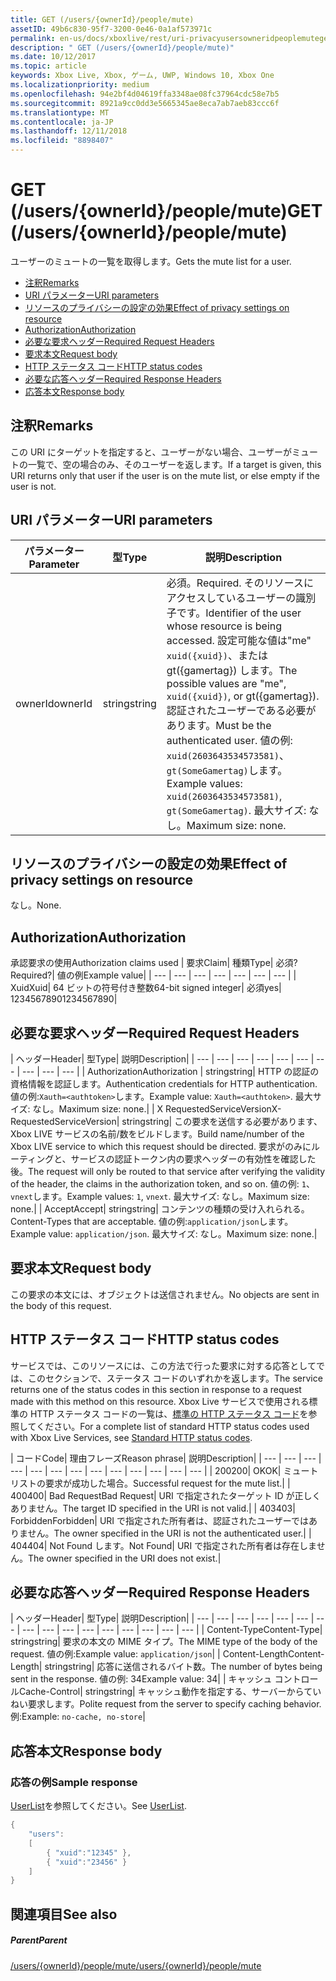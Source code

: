 ```yaml
---
title: GET (/users/{ownerId}/people/mute)
assetID: 49b6c830-95f7-3200-0e46-0a1af573971c
permalink: en-us/docs/xboxlive/rest/uri-privacyusersowneridpeoplemuteget.html
description: " GET (/users/{ownerId}/people/mute)"
ms.date: 10/12/2017
ms.topic: article
keywords: Xbox Live, Xbox, ゲーム, UWP, Windows 10, Xbox One
ms.localizationpriority: medium
ms.openlocfilehash: 94e2bf4d04619ffa3348ae08fc37964cdc58e7b5
ms.sourcegitcommit: 8921a9cc0dd3e5665345ae8eca7ab7aeb83ccc6f
ms.translationtype: MT
ms.contentlocale: ja-JP
ms.lasthandoff: 12/11/2018
ms.locfileid: "8898407"
---
```

# <a name="get-usersowneridpeoplemute"></a><span data-ttu-id="3cb44-104">GET (/users/{ownerId}/people/mute)</span><span class="sxs-lookup"><span data-stu-id="3cb44-104">GET (/users/{ownerId}/people/mute)</span></span>
<span data-ttu-id="3cb44-105">ユーザーのミュートの一覧を取得します。</span><span class="sxs-lookup"><span data-stu-id="3cb44-105">Gets the mute list for a user.</span></span>

  * [<span data-ttu-id="3cb44-106">注釈</span><span class="sxs-lookup"><span data-stu-id="3cb44-106">Remarks</span></span>](#ID4EQ)
  * [<span data-ttu-id="3cb44-107">URI パラメーター</span><span class="sxs-lookup"><span data-stu-id="3cb44-107">URI parameters</span></span>](#ID4EZ)
  * [<span data-ttu-id="3cb44-108">リソースのプライバシーの設定の効果</span><span class="sxs-lookup"><span data-stu-id="3cb44-108">Effect of privacy settings on resource</span></span>](#ID4EEB)
  * [<span data-ttu-id="3cb44-109">Authorization</span><span class="sxs-lookup"><span data-stu-id="3cb44-109">Authorization</span></span>](#ID4ENB)
  * [<span data-ttu-id="3cb44-110">必要な要求ヘッダー</span><span class="sxs-lookup"><span data-stu-id="3cb44-110">Required Request Headers</span></span>](#ID4ESC)
  * [<span data-ttu-id="3cb44-111">要求本文</span><span class="sxs-lookup"><span data-stu-id="3cb44-111">Request body</span></span>](#ID4EPE)
  * [<span data-ttu-id="3cb44-112">HTTP ステータス コード</span><span class="sxs-lookup"><span data-stu-id="3cb44-112">HTTP status codes</span></span>](#ID4E1E)
  * [<span data-ttu-id="3cb44-113">必要な応答ヘッダー</span><span class="sxs-lookup"><span data-stu-id="3cb44-113">Required Response Headers</span></span>](#ID4E3G)
  * [<span data-ttu-id="3cb44-114">応答本文</span><span class="sxs-lookup"><span data-stu-id="3cb44-114">Response body</span></span>](#ID4ETAAC)

<a id="ID4EQ"></a>


## <a name="remarks"></a><span data-ttu-id="3cb44-115">注釈</span><span class="sxs-lookup"><span data-stu-id="3cb44-115">Remarks</span></span>

<span data-ttu-id="3cb44-116">この URI にターゲットを指定すると、ユーザーがない場合、ユーザーがミュートの一覧で、空の場合のみ、そのユーザーを返します。</span><span class="sxs-lookup"><span data-stu-id="3cb44-116">If a target is given, this URI returns only that user if the user is on the mute list, or else empty if the user is not.</span></span>

<a id="ID4EZ"></a>


## <a name="uri-parameters"></a><span data-ttu-id="3cb44-117">URI パラメーター</span><span class="sxs-lookup"><span data-stu-id="3cb44-117">URI parameters</span></span>

| <span data-ttu-id="3cb44-118">パラメーター</span><span class="sxs-lookup"><span data-stu-id="3cb44-118">Parameter</span></span>| <span data-ttu-id="3cb44-119">型</span><span class="sxs-lookup"><span data-stu-id="3cb44-119">Type</span></span>| <span data-ttu-id="3cb44-120">説明</span><span class="sxs-lookup"><span data-stu-id="3cb44-120">Description</span></span>|
| --- | --- | --- |
| <span data-ttu-id="3cb44-121">ownerId</span><span class="sxs-lookup"><span data-stu-id="3cb44-121">ownerId</span></span>| <span data-ttu-id="3cb44-122">string</span><span class="sxs-lookup"><span data-stu-id="3cb44-122">string</span></span>| <span data-ttu-id="3cb44-123">必須。</span><span class="sxs-lookup"><span data-stu-id="3cb44-123">Required.</span></span> <span data-ttu-id="3cb44-124">そのリソースにアクセスしているユーザーの識別子です。</span><span class="sxs-lookup"><span data-stu-id="3cb44-124">Identifier of the user whose resource is being accessed.</span></span> <span data-ttu-id="3cb44-125">設定可能な値は"me" <code>xuid({xuid})</code>、または gt({gamertag}) します。</span><span class="sxs-lookup"><span data-stu-id="3cb44-125">The possible values are "me", <code>xuid({xuid})</code>, or gt({gamertag}).</span></span> <span data-ttu-id="3cb44-126">認証されたユーザーである必要があります。</span><span class="sxs-lookup"><span data-stu-id="3cb44-126">Must be the authenticated user.</span></span> <span data-ttu-id="3cb44-127">値の例: <code>xuid(2603643534573581)</code>、<code>gt(SomeGamertag)</code>します。</span><span class="sxs-lookup"><span data-stu-id="3cb44-127">Example values: <code>xuid(2603643534573581)</code>, <code>gt(SomeGamertag)</code>.</span></span> <span data-ttu-id="3cb44-128">最大サイズ: なし。</span><span class="sxs-lookup"><span data-stu-id="3cb44-128">Maximum size: none.</span></span> |

<a id="ID4EEB"></a>


## <a name="effect-of-privacy-settings-on-resource"></a><span data-ttu-id="3cb44-129">リソースのプライバシーの設定の効果</span><span class="sxs-lookup"><span data-stu-id="3cb44-129">Effect of privacy settings on resource</span></span>

<span data-ttu-id="3cb44-130">なし。</span><span class="sxs-lookup"><span data-stu-id="3cb44-130">None.</span></span>

<a id="ID4ENB"></a>


## <a name="authorization"></a><span data-ttu-id="3cb44-131">Authorization</span><span class="sxs-lookup"><span data-stu-id="3cb44-131">Authorization</span></span>

<span data-ttu-id="3cb44-132">承認要求の使用</span><span class="sxs-lookup"><span data-stu-id="3cb44-132">Authorization claims used</span></span> | <span data-ttu-id="3cb44-133">要求</span><span class="sxs-lookup"><span data-stu-id="3cb44-133">Claim</span></span>| <span data-ttu-id="3cb44-134">種類</span><span class="sxs-lookup"><span data-stu-id="3cb44-134">Type</span></span>| <span data-ttu-id="3cb44-135">必須?</span><span class="sxs-lookup"><span data-stu-id="3cb44-135">Required?</span></span>| <span data-ttu-id="3cb44-136">値の例</span><span class="sxs-lookup"><span data-stu-id="3cb44-136">Example value</span></span>|
| --- | --- | --- | --- | --- | --- | --- |
| <span data-ttu-id="3cb44-137">Xuid</span><span class="sxs-lookup"><span data-stu-id="3cb44-137">Xuid</span></span>| <span data-ttu-id="3cb44-138">64 ビットの符号付き整数</span><span class="sxs-lookup"><span data-stu-id="3cb44-138">64-bit signed integer</span></span>| <span data-ttu-id="3cb44-139">必須</span><span class="sxs-lookup"><span data-stu-id="3cb44-139">yes</span></span>| <span data-ttu-id="3cb44-140">1234567890</span><span class="sxs-lookup"><span data-stu-id="3cb44-140">1234567890</span></span>|

<a id="ID4ESC"></a>


## <a name="required-request-headers"></a><span data-ttu-id="3cb44-141">必要な要求ヘッダー</span><span class="sxs-lookup"><span data-stu-id="3cb44-141">Required Request Headers</span></span>

| <span data-ttu-id="3cb44-142">ヘッダー</span><span class="sxs-lookup"><span data-stu-id="3cb44-142">Header</span></span>| <span data-ttu-id="3cb44-143">型</span><span class="sxs-lookup"><span data-stu-id="3cb44-143">Type</span></span>| <span data-ttu-id="3cb44-144">説明</span><span class="sxs-lookup"><span data-stu-id="3cb44-144">Description</span></span>|
| --- | --- | --- | --- | --- | --- | --- | --- | --- | --- |
| <span data-ttu-id="3cb44-145">Authorization</span><span class="sxs-lookup"><span data-stu-id="3cb44-145">Authorization</span></span> | <span data-ttu-id="3cb44-146">string</span><span class="sxs-lookup"><span data-stu-id="3cb44-146">string</span></span>| <span data-ttu-id="3cb44-147">HTTP の認証の資格情報を認証します。</span><span class="sxs-lookup"><span data-stu-id="3cb44-147">Authentication credentials for HTTP authentication.</span></span> <span data-ttu-id="3cb44-148">値の例:<code>Xauth=&lt;authtoken></code>します。</span><span class="sxs-lookup"><span data-stu-id="3cb44-148">Example value: <code>Xauth=&lt;authtoken></code>.</span></span> <span data-ttu-id="3cb44-149">最大サイズ: なし。</span><span class="sxs-lookup"><span data-stu-id="3cb44-149">Maximum size: none.</span></span>|
| <span data-ttu-id="3cb44-150">X RequestedServiceVersion</span><span class="sxs-lookup"><span data-stu-id="3cb44-150">X-RequestedServiceVersion</span></span>| <span data-ttu-id="3cb44-151">string</span><span class="sxs-lookup"><span data-stu-id="3cb44-151">string</span></span>| <span data-ttu-id="3cb44-152">この要求を送信する必要があります、Xbox LIVE サービスの名前/数をビルドします。</span><span class="sxs-lookup"><span data-stu-id="3cb44-152">Build name/number of the Xbox LIVE service to which this request should be directed.</span></span> <span data-ttu-id="3cb44-153">要求がのみにルーティングと、サービスの認証トークン内の要求ヘッダーの有効性を確認した後。</span><span class="sxs-lookup"><span data-stu-id="3cb44-153">The request will only be routed to that service after verifying the validity of the header, the claims in the authorization token, and so on.</span></span> <span data-ttu-id="3cb44-154">値の例: <code>1</code>、<code>vnext</code>します。</span><span class="sxs-lookup"><span data-stu-id="3cb44-154">Example values: <code>1</code>, <code>vnext</code>.</span></span> <span data-ttu-id="3cb44-155">最大サイズ: なし。</span><span class="sxs-lookup"><span data-stu-id="3cb44-155">Maximum size: none.</span></span>|
| <span data-ttu-id="3cb44-156">Accept</span><span class="sxs-lookup"><span data-stu-id="3cb44-156">Accept</span></span>| <span data-ttu-id="3cb44-157">string</span><span class="sxs-lookup"><span data-stu-id="3cb44-157">string</span></span>| <span data-ttu-id="3cb44-158">コンテンツの種類の受け入れられる。</span><span class="sxs-lookup"><span data-stu-id="3cb44-158">Content-Types that are acceptable.</span></span> <span data-ttu-id="3cb44-159">値の例:<code>application/json</code>します。</span><span class="sxs-lookup"><span data-stu-id="3cb44-159">Example value: <code>application/json</code>.</span></span> <span data-ttu-id="3cb44-160">最大サイズ: なし。</span><span class="sxs-lookup"><span data-stu-id="3cb44-160">Maximum size: none.</span></span>|

<a id="ID4EPE"></a>


## <a name="request-body"></a><span data-ttu-id="3cb44-161">要求本文</span><span class="sxs-lookup"><span data-stu-id="3cb44-161">Request body</span></span>

<span data-ttu-id="3cb44-162">この要求の本文には、オブジェクトは送信されません。</span><span class="sxs-lookup"><span data-stu-id="3cb44-162">No objects are sent in the body of this request.</span></span>

<a id="ID4E1E"></a>


## <a name="http-status-codes"></a><span data-ttu-id="3cb44-163">HTTP ステータス コード</span><span class="sxs-lookup"><span data-stu-id="3cb44-163">HTTP status codes</span></span>

<span data-ttu-id="3cb44-164">サービスでは、このリソースには、この方法で行った要求に対する応答としてでは、このセクションで、ステータス コードのいずれかを返します。</span><span class="sxs-lookup"><span data-stu-id="3cb44-164">The service returns one of the status codes in this section in response to a request made with this method on this resource.</span></span> <span data-ttu-id="3cb44-165">Xbox Live サービスで使用される標準の HTTP ステータス コードの一覧は、[標準の HTTP ステータス コード](../../additional/httpstatuscodes.md)を参照してください。</span><span class="sxs-lookup"><span data-stu-id="3cb44-165">For a complete list of standard HTTP status codes used with Xbox Live Services, see [Standard HTTP status codes](../../additional/httpstatuscodes.md).</span></span>

| <span data-ttu-id="3cb44-166">コード</span><span class="sxs-lookup"><span data-stu-id="3cb44-166">Code</span></span>| <span data-ttu-id="3cb44-167">理由フレーズ</span><span class="sxs-lookup"><span data-stu-id="3cb44-167">Reason phrase</span></span>| <span data-ttu-id="3cb44-168">説明</span><span class="sxs-lookup"><span data-stu-id="3cb44-168">Description</span></span>|
| --- | --- | --- | --- | --- | --- | --- | --- | --- | --- | --- | --- | --- |
| <span data-ttu-id="3cb44-169">200</span><span class="sxs-lookup"><span data-stu-id="3cb44-169">200</span></span>| <span data-ttu-id="3cb44-170">OK</span><span class="sxs-lookup"><span data-stu-id="3cb44-170">OK</span></span>| <span data-ttu-id="3cb44-171">ミュート リストの要求が成功した場合。</span><span class="sxs-lookup"><span data-stu-id="3cb44-171">Successful request for the mute list.</span></span>|
| <span data-ttu-id="3cb44-172">400</span><span class="sxs-lookup"><span data-stu-id="3cb44-172">400</span></span>| <span data-ttu-id="3cb44-173">Bad Request</span><span class="sxs-lookup"><span data-stu-id="3cb44-173">Bad Request</span></span>| <span data-ttu-id="3cb44-174">URI で指定されたターゲット ID が正しくありません。</span><span class="sxs-lookup"><span data-stu-id="3cb44-174">The target ID specified in the URI is not valid.</span></span>|
| <span data-ttu-id="3cb44-175">403</span><span class="sxs-lookup"><span data-stu-id="3cb44-175">403</span></span>| <span data-ttu-id="3cb44-176">Forbidden</span><span class="sxs-lookup"><span data-stu-id="3cb44-176">Forbidden</span></span>| <span data-ttu-id="3cb44-177">URI で指定された所有者は、認証されたユーザーではありません。</span><span class="sxs-lookup"><span data-stu-id="3cb44-177">The owner specified in the URI is not the authenticated user.</span></span>|
| <span data-ttu-id="3cb44-178">404</span><span class="sxs-lookup"><span data-stu-id="3cb44-178">404</span></span>| <span data-ttu-id="3cb44-179">Not Found します。</span><span class="sxs-lookup"><span data-stu-id="3cb44-179">Not Found</span></span>| <span data-ttu-id="3cb44-180">URI で指定された所有者は存在しません。</span><span class="sxs-lookup"><span data-stu-id="3cb44-180">The owner specified in the URI does not exist.</span></span>|

<a id="ID4E3G"></a>


## <a name="required-response-headers"></a><span data-ttu-id="3cb44-181">必要な応答ヘッダー</span><span class="sxs-lookup"><span data-stu-id="3cb44-181">Required Response Headers</span></span>

| <span data-ttu-id="3cb44-182">ヘッダー</span><span class="sxs-lookup"><span data-stu-id="3cb44-182">Header</span></span>| <span data-ttu-id="3cb44-183">型</span><span class="sxs-lookup"><span data-stu-id="3cb44-183">Type</span></span>| <span data-ttu-id="3cb44-184">説明</span><span class="sxs-lookup"><span data-stu-id="3cb44-184">Description</span></span>|
| --- | --- | --- | --- | --- | --- | --- | --- | --- | --- | --- | --- | --- | --- | --- | --- |
| <span data-ttu-id="3cb44-185">Content-Type</span><span class="sxs-lookup"><span data-stu-id="3cb44-185">Content-Type</span></span>| <span data-ttu-id="3cb44-186">string</span><span class="sxs-lookup"><span data-stu-id="3cb44-186">string</span></span>| <span data-ttu-id="3cb44-187">要求の本文の MIME タイプ。</span><span class="sxs-lookup"><span data-stu-id="3cb44-187">The MIME type of the body of the request.</span></span> <span data-ttu-id="3cb44-188">値の例:</span><span class="sxs-lookup"><span data-stu-id="3cb44-188">Example value:</span></span> <code>application/json</code>|
| <span data-ttu-id="3cb44-189">Content-Length</span><span class="sxs-lookup"><span data-stu-id="3cb44-189">Content-Length</span></span>| <span data-ttu-id="3cb44-190">string</span><span class="sxs-lookup"><span data-stu-id="3cb44-190">string</span></span>| <span data-ttu-id="3cb44-191">応答に送信されるバイト数。</span><span class="sxs-lookup"><span data-stu-id="3cb44-191">The number of bytes being sent in the response.</span></span> <span data-ttu-id="3cb44-192">値の例: 34</span><span class="sxs-lookup"><span data-stu-id="3cb44-192">Example value: 34</span></span>|
| <span data-ttu-id="3cb44-193">キャッシュ コントロール</span><span class="sxs-lookup"><span data-stu-id="3cb44-193">Cache-Control</span></span>| <span data-ttu-id="3cb44-194">string</span><span class="sxs-lookup"><span data-stu-id="3cb44-194">string</span></span>| <span data-ttu-id="3cb44-195">キャッシュ動作を指定する、サーバーからていねい要求します。</span><span class="sxs-lookup"><span data-stu-id="3cb44-195">Polite request from the server to specify caching behavior.</span></span> <span data-ttu-id="3cb44-196">例:</span><span class="sxs-lookup"><span data-stu-id="3cb44-196">Example:</span></span> <code>no-cache, no-store</code>|

<a id="ID4ETAAC"></a>


## <a name="response-body"></a><span data-ttu-id="3cb44-197">応答本文</span><span class="sxs-lookup"><span data-stu-id="3cb44-197">Response body</span></span>

<a id="ID4EZAAC"></a>


### <a name="sample-response"></a><span data-ttu-id="3cb44-198">応答の例</span><span class="sxs-lookup"><span data-stu-id="3cb44-198">Sample response</span></span>

<span data-ttu-id="3cb44-199">[UserList](../../json/json-userlist.md)を参照してください。</span><span class="sxs-lookup"><span data-stu-id="3cb44-199">See [UserList](../../json/json-userlist.md).</span></span>


```cpp
{
    "users":
    [
        { "xuid":"12345" },
        { "xuid":"23456" }
    ]
}

```


<a id="ID4EJBAC"></a>


## <a name="see-also"></a><span data-ttu-id="3cb44-200">関連項目</span><span class="sxs-lookup"><span data-stu-id="3cb44-200">See also</span></span>

<a id="ID4ELBAC"></a>


##### <a name="parent"></a><span data-ttu-id="3cb44-201">Parent</span><span class="sxs-lookup"><span data-stu-id="3cb44-201">Parent</span></span>

[<span data-ttu-id="3cb44-202">/users/{ownerId}/people/mute</span><span class="sxs-lookup"><span data-stu-id="3cb44-202">/users/{ownerId}/people/mute</span></span>](uri-privacyusersowneridpeoplemute.md)
